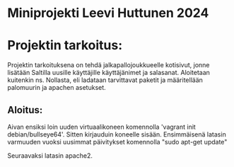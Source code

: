 # Miniprojekti Leevi Huttunen 2024

# Projektin tarkoitus:
Projektin tarkoituksena on tehdä jalkapallojoukkueelle kotisivut, jonne lisätään Saltilla uusille käyttäjille käyttäjänimet ja salasanat. Aloitetaan kuitenkin ns. Nollasta, eli
ladataan tarvittavat paketit ja määritellään palomuurin ja apachen asetukset. 

## Aloitus:
Aivan ensiksi loin uuden virtuaalikoneen komennolla    'vagrant init debian/bullseye64'. Sitten kirjauduin koneelle sisään.
Ensimmäisenä latasin varmuuden vuoksi uusimmat päivitykset komennolla    "sudo apt-get update"

Seuraavaksi latasin apache2. 

